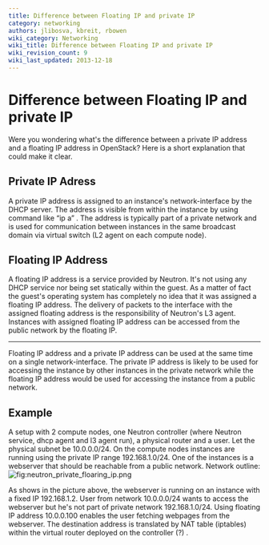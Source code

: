 ```yaml
---
title: Difference between Floating IP and private IP
category: networking
authors: jlibosva, kbreit, rbowen
wiki_category: Networking
wiki_title: Difference between Floating IP and private IP
wiki_revision_count: 9
wiki_last_updated: 2013-12-18
---
```


# Difference between Floating IP and private IP

Were you wondering what's the difference between a private IP address and a floating IP address in OpenStack? Here is a short explanation that could make it clear.

## Private IP Adress

A private IP address is assigned to an instance's network-interface by the DHCP server. The address is visible from within the instance by using command like “ip a” . The address is typically part of a private network and is used for communication between instances in the same broadcast domain via virtual switch (L2 agent on each compute node).

## Floating IP Address

A floating IP address is a service provided by Neutron. It's not using any DHCP service nor being set statically within the guest. As a matter of fact the guest's operating system has completely no idea that it was assigned a floating IP address. The delivery of packets to the interface with the assigned floating address is the responsibility of Neutron's L3 agent. Instances with assigned floating IP address can be accessed from the public network by the floating IP.

------------------------------------------------------------------------

Floating IP address and a private IP address can be used at the same time on a single network-interface. The private IP address is likely to be used for accessing the instance by other instances in the private network while the floating IP address would be used for accessing the instance from a public network.

## Example

A setup with 2 compute nodes, one Neutron controller (where Neutron service, dhcp agent and l3 agent run), a physical router and a user. Let the physical subnet be 10.0.0.0/24. On the compute nodes instances are running using the private IP range 192.168.1.0/24. One of the instances is a webserver that should be reachable from a public network. Network outline: ![](neutron_private_floaring_ip.png "fig:neutron_private_floaring_ip.png")

As shows in the picture above, the webserver is running on an instance with a fixed IP 192.168.1.2. User from network 10.0.0.0/24 wants to access the webserver but he's not part of private network 192.168.1.0/24. Using floating IP address 10.0.0.100 enables the user fetching webpages from the webserver. The destination address is translated by NAT table (iptables) within the virtual router deployed on the controller (?) .
